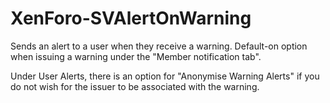 XenForo-SVAlertOnWarning
======================

Sends an alert to a user when they receive a warning. Default-on option when issuing a warning under the "Member notification tab".

Under User Alerts, there is an option for "Anonymise Warning Alerts" if you do not wish for the issuer to be associated with the warning.

